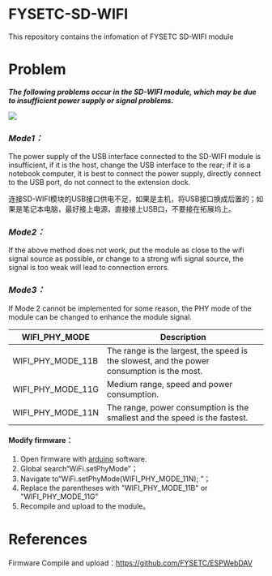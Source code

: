 # FYSETC-SD-WIFI
This repository contains the infomation of FYSETC SD-WIFI module

# Problem

***The following problems occur in the SD-WIFI module, which may be due to insufficient power supply or signal problems.***

![](D:\project\project-SD_WIFI\FYSETC-SD-WIFI\SD-WIFI_1.bmp)

### ***Mode1：***

The power supply of the USB interface connected to the SD-WIFI module is insufficient, if it is the host, change the USB interface to the rear; if it is a notebook computer, it is best to connect the power supply, directly connect to the USB port, do not connect to the extension dock.

连接SD-WIFI模块的USB接口供电不足，如果是主机，将USB接口换成后置的；如果是笔记本电脑，最好接上电源，直接接上USB口，不要接在拓展坞上。

### ***Mode2：***

If the above method does not work, put the module as close to the wifi signal source as possible, or change to a strong wifi signal source, the signal is too weak will lead to connection errors.

### ***Mode3：***

If Mode 2 cannot be implemented for some reason, the PHY mode of the module can be changed to enhance the module signal.

| WIFI_PHY_MODE     | Description                                                  |
| ----------------- | ------------------------------------------------------------ |
| WIFI_PHY_MODE_11B | The range is the largest, the speed is the slowest, and the power consumption is the most. |
| WIFI_PHY_MODE_11G | Medium range, speed and power consumption.                   |
| WIFI_PHY_MODE_11N | The range, power consumption is the smallest and the speed is the fastest. |

#### Modify firmware：

1. Open firmware with [arduino](https://www.arduino.cc/) software.
2. Global search“WiFi.setPhyMode”；
3. Navigate to“WiFi.setPhyMode(WIFI_PHY_MODE_11N); ”；
4. Replace the parentheses with "WIFI_PHY_MODE_11B" or "WIFI_PHY_MODE_11G"
5. Recompile and upload to the module。

# References

Firmware Compile and upload：https://github.com/FYSETC/ESPWebDAV